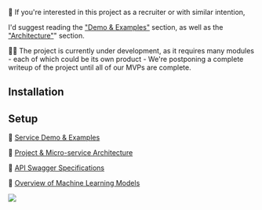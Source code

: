 :speech_balloon: If you're interested in this project as a recruiter or with similar intention, 

I'd suggest reading the
["Demo & Examples"](./resources/examples.md) section, as well as the
["Architecture"](./resources/architecture.md)" section.

:construction_worker_man: The project is currently under development, as it requires many modules - each of which could be its own product - We're postponing a complete writeup of the project until all of our MVPs are complete. 


## Installation

## Setup

:bookmark: [Service Demo & Examples](./resources/examples.md)

:bookmark: [Project & Micro-service Architecture](./resources/architecture.md)

:bookmark: [API Swagger Specifications](./resources/api.md)

:bookmark: [Overview of Machine Learning Models](./resources/models.md)



<img src="/resources/test.gif"/>
